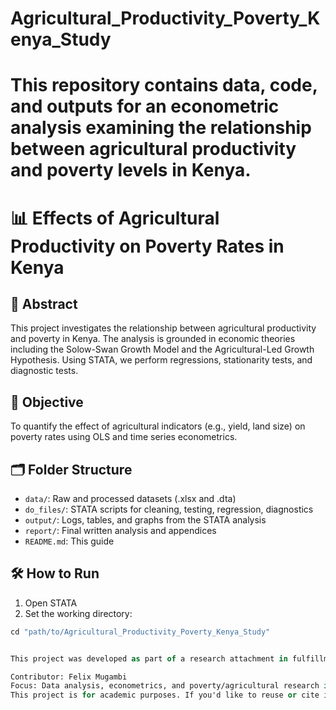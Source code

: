 # Agricultural_Productivity_Poverty_Kenya_Study
This repository contains data, code, and outputs for an econometric analysis examining the relationship between agricultural productivity and poverty levels in Kenya.
=======
# 📊 Effects of Agricultural Productivity on Poverty Rates in Kenya

## 📘 Abstract
This project investigates the relationship between agricultural productivity and poverty in Kenya. The analysis is grounded in economic theories including the Solow-Swan Growth Model and the Agricultural-Led Growth Hypothesis. Using STATA, we perform regressions, stationarity tests, and diagnostic tests.

## 🎯 Objective
To quantify the effect of agricultural indicators (e.g., yield, land size) on poverty rates using OLS and time series econometrics.

## 🗂️ Folder Structure

- `data/`: Raw and processed datasets (.xlsx and .dta)
- `do_files/`: STATA scripts for cleaning, testing, regression, diagnostics
- `output/`: Logs, tables, and graphs from the STATA analysis
- `report/`: Final written analysis and appendices
- `README.md`: This guide

## 🛠 How to Run

1. Open STATA
2. Set the working directory:
```stata
cd "path/to/Agricultural_Productivity_Poverty_Kenya_Study"


This project was developed as part of a research attachment in fulfillment of academic requirements.

Contributor: Felix Mugambi
Focus: Data analysis, econometrics, and poverty/agricultural research in Kenya.
This project is for academic purposes. If you'd like to reuse or cite it, please provide appropriate credit.
